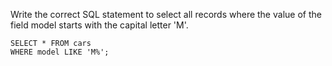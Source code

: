 Write the correct SQL statement to select all records where the value of the field model starts with the capital letter 'M'.

    SELECT * FROM cars
    WHERE model LIKE 'M%';
